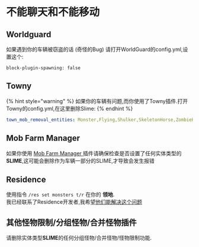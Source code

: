 # 不能聊天和不能移动

## Worldguard

如果遇到你的车辆被窃盗的话 \(奇怪的Bug\) 请打开WorldGuard的config.yml,设置这个:

```text
block-plugin-spawning: false
```

## Towny

{% hint style="warning" %}
如果你的车辆有问题,而你使用了Towny插件.打开Towny的config.yml,在这里删除Slime:
{% endhint %}

```yaml
town_mob_removal_entities: Monster,Flying,Shulker,SkeletonHorse,ZombieHorse
```

## Mob Farm Manager

如果你使用 [Mob Farm Manager ](https://www.spigotmc.org/resources/mob-farm-manager-supports-1-7-10-up-to-1-16-hopper-support.15127/)插件请确保检查是否设置了任何实体类型的**SLIME**,这可能会删除作为车辆一部分的SLIME,才导致会发生报错

## Residence

使用指令 `/res set monsters t/r` 在你的 **领地**.  
我已经联系了Residence开发者,我希望[他们能解决这个问题](https://github.com/Zrips/Residence/issues/469#issuecomment-801425643)

## 其他怪物限制/分组怪物/合并怪物插件

请删除实体类型**SLIME**的任何分组怪物/合并怪物/怪物限制功能.
